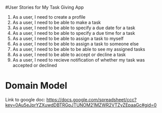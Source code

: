 #User Stories for My Task Giving App

1. As a user, I need to create a profile
2. As a user, I need to be able to make a task
3. As a user, I need to be able to specify a due date for a task
4. As a user, I need to be able to specify a due time for a task
5. As a user, I need to be able to assign a task to myself
6. As a user, I need to be able to assign a task to someone else
7. As a user, I need to be able to be able to see my assigned tasks
8. As a user, I need to be able to accept or decline a task
9. As a user, I need to recieve notification of whether my task was accepted or declined


# Domain Model

Link to google doc: https://docs.google.com/spreadsheet/ccc?key=0Au5eJprYZXuwdDBTRGpJTUNOM21MZWR2VTZyZEpaaGc#gid=0


